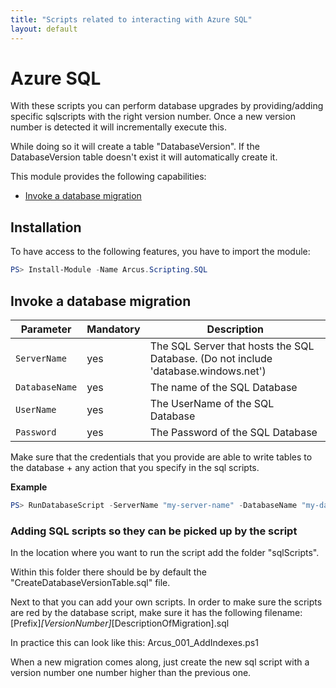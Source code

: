 ```yaml
---
title: "Scripts related to interacting with Azure SQL"
layout: default
---
```


# Azure SQL

With these scripts you can perform database upgrades by providing/adding specific sqlscripts with the right version number.
Once a new version number is detected it will incrementally execute this.

While doing so it will create a table "DatabaseVersion".
If the DatabaseVersion table doesn't exist it will automatically create it.

This module provides the following capabilities:
- [Invoke a database migration](#invoke-a-database-migration)

## Installation

To have access to the following features, you have to import the module:

```powershell
PS> Install-Module -Name Arcus.Scripting.SQL
```

## Invoke a database migration

| Parameter         | Mandatory | Description                                                                         |
| ----------------- | --------- | ----------------------------------------------------------------------------------- |
| `ServerName`      | yes       | The SQL Server that hosts the SQL Database. (Do not include 'database.windows.net') |
| `DatabaseName`    | yes       | The name of the SQL Database                                                        |
| `UserName`        | yes       | The UserName of the SQL Database                                                    |
| `Password`        | yes       | The Password of the SQL Database                                                    |


Make sure that the credentials that you provide are able to write tables to the database + any action that you specify in the sql scripts.

**Example**

```powershell
PS> RunDatabaseScript -ServerName "my-server-name" -DatabaseName "my-database-name" -Username "my-sql-username" -Password "my-sql-password"
```

### Adding SQL scripts so they can be picked up by the script

In the location where you want to run the script add the folder "sqlScripts".

Within this folder there should be by default the "CreateDatabaseVersionTable.sql" file.

Next to that you can add your own scripts. In order to make sure the scripts are red by the database script, make sure it has the following filename:
[Prefix]_[VersionNumber]_[DescriptionOfMigration].sql

In practice this can look like this:
Arcus_001_AddIndexes.ps1

When a new migration comes along, just create the new sql script with a version number one number higher than the previous one.
